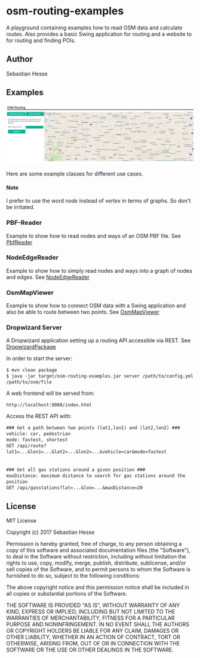 # osm-routing-examples
A playground containing examples how to read OSM data and calculate routes. Also provides a basic Swing 
application for routing and a website to for routing and finding POIs.

## Author
Sebastian Hesse

## Examples
![Browser view of the routing website](/docu/img/browser_view.jpg "Browser View")

Here are some example classes for different use cases.

#### Note
I prefer to use the word _node_ instead of _vertex_ in terms of graphs. So don't be irritated.

### PBF-Reader
Example to show how to read nodes and ways of an OSM PBF file.
See [PbfReader](/src/main/java/de/sebastianhesse/pbf/reader/PbfReader.java)

### NodeEdgeReader
Example to show how to simply read nodes and ways into a graph of nodes and edges.
See [NodeEdgeReader](/src/main/java/de/sebastianhesse/pbf/reader/SimpleNodeEdgeReader.java)

### OsmMapViewer
Example to show how to connect OSM data with a Swing application and also be able to route between two points.
See [OsmMapViewer](/src/main/java/de/sebastianhesse/pbf/viewer/OsmMapViewer.java)

### Dropwizard Server
A Dropwizard application setting up a routing API accessible via REST.
See [DropwizardPackage](/src/main/java/de/sebastianhesse/pbf/dropwizard)

In order to start the server:
```
$ mvn clean package
$ java -jar target/osm-routing-examples.jar server /path/to/config.yml /path/to/osm/file
```

A web frontend will be served from:
```
http://localhost:8080/index.html
```

Access the REST API with:
```
### Get a path between two points (lat1,lon1) and (lat2,lon2) ###
vehicle: car, pedestrian
mode: fastest, shortest 
GET /api/route?lat1=...&lon1=...&lat2=...&lon2=...&vehicle=car&mode=fastest


### Get all gas stations around a given position ###
maxDistance: maximum distance to search for gas stations around the position
GET /api/gasstations?lat=...&lon=...&maxDistance=20
```

## License
MIT License

Copyright (c) 2017 Sebastian Hesse

Permission is hereby granted, free of charge, to any person obtaining a copy
of this software and associated documentation files (the "Software"), to deal
in the Software without restriction, including without limitation the rights
to use, copy, modify, merge, publish, distribute, sublicense, and/or sell
copies of the Software, and to permit persons to whom the Software is
furnished to do so, subject to the following conditions:

The above copyright notice and this permission notice shall be included in all
copies or substantial portions of the Software.

THE SOFTWARE IS PROVIDED "AS IS", WITHOUT WARRANTY OF ANY KIND, EXPRESS OR
IMPLIED, INCLUDING BUT NOT LIMITED TO THE WARRANTIES OF MERCHANTABILITY,
FITNESS FOR A PARTICULAR PURPOSE AND NONINFRINGEMENT. IN NO EVENT SHALL THE
AUTHORS OR COPYRIGHT HOLDERS BE LIABLE FOR ANY CLAIM, DAMAGES OR OTHER
LIABILITY, WHETHER IN AN ACTION OF CONTRACT, TORT OR OTHERWISE, ARISING FROM,
OUT OF OR IN CONNECTION WITH THE SOFTWARE OR THE USE OR OTHER DEALINGS IN THE
SOFTWARE.
